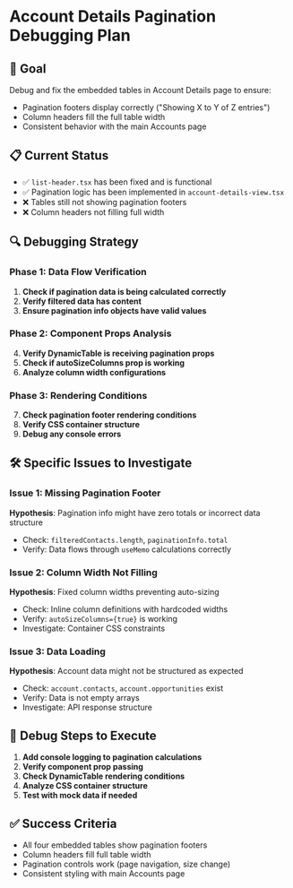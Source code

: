 # Account Details Pagination Debugging Plan

## 🎯 Goal
Debug and fix the embedded tables in Account Details page to ensure:
- Pagination footers display correctly ("Showing X to Y of Z entries")
- Column headers fill the full table width
- Consistent behavior with the main Accounts page

## 📋 Current Status
- ✅ `list-header.tsx` has been fixed and is functional
- ✅ Pagination logic has been implemented in `account-details-view.tsx`
- ❌ Tables still not showing pagination footers
- ❌ Column headers not filling full width

## 🔍 Debugging Strategy

### Phase 1: Data Flow Verification
1. **Check if pagination data is being calculated correctly**
2. **Verify filtered data has content**
3. **Ensure pagination info objects have valid values**

### Phase 2: Component Props Analysis
4. **Verify DynamicTable is receiving pagination props**
5. **Check if autoSizeColumns prop is working**
6. **Analyze column width configurations**

### Phase 3: Rendering Conditions
7. **Check pagination footer rendering conditions**
8. **Verify CSS container structure**
9. **Debug any console errors**

## 🛠️ Specific Issues to Investigate

### Issue 1: Missing Pagination Footer
**Hypothesis**: Pagination info might have zero totals or incorrect data structure
- Check: `filteredContacts.length`, `paginationInfo.total`
- Verify: Data flows through `useMemo` calculations correctly

### Issue 2: Column Width Not Filling
**Hypothesis**: Fixed column widths preventing auto-sizing
- Check: Inline column definitions with hardcoded widths
- Verify: `autoSizeColumns={true}` is working
- Investigate: Container CSS constraints

### Issue 3: Data Loading
**Hypothesis**: Account data might not be structured as expected
- Check: `account.contacts`, `account.opportunities` exist
- Verify: Data is not empty arrays
- Investigate: API response structure

## 🔧 Debug Steps to Execute

1. **Add console logging to pagination calculations**
2. **Verify component prop passing**
3. **Check DynamicTable rendering conditions**
4. **Analyze CSS container structure**
5. **Test with mock data if needed**

## ✅ Success Criteria
- All four embedded tables show pagination footers
- Column headers fill full table width
- Pagination controls work (page navigation, size change)
- Consistent styling with main Accounts page